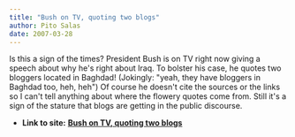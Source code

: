 ```yaml
---
title: "Bush on TV, quoting two blogs"
author: Pito Salas
date: 2007-03-28
---
```


Is this a sign of the times? President Bush is on TV right now giving a speech
about why he's right about Iraq. To bolster his case, he quotes two bloggers
located in Baghdad! (Jokingly: "yeah, they have bloggers in Baghdad too, heh,
heh") Of course he doesn't cite the sources or the links so I can't tell
anything about where the flowery quotes come from. Still it's a sign of the
stature that blogs are getting in the public discourse.


* **Link to site:** **[Bush on TV, quoting two blogs](None)**
